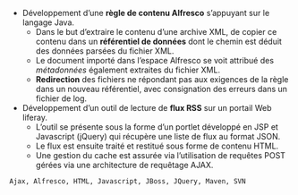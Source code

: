 - Développement d’une **règle de contenu Alfresco** s’appuyant sur le langage Java.
  - Dans le but d’extraire le contenu d’une archive XML, de copier ce contenu dans un **référentiel de données** dont le chemin est déduit des données parsées du fichier XML.
  - Le document importé dans l’espace Alfresco se voit attribué des _métadonnées_ également extraites du fichier XML.
  - **Redirection** des fichiers ne répondant pas aux exigences de la règle dans un nouveau référentiel, avec consignation des erreurs dans un fichier de log.
- Développement d’un outil de lecture de **flux RSS** sur un portail Web liferay.
  - L’outil se présente sous la forme d’un portlet développé en JSP et Javascript (jQuery) qui récupère une liste de flux au format JSON.
  - Le flux est ensuite traité et restitué sous forme de contenu HTML.
  - Une gestion du cache est assurée via l’utilisation de requêtes POST gérées via une architecture de requêtage AJAX.

```text
Ajax, Alfresco, HTML, Javascript, JBoss, JQuery, Maven, SVN
```
